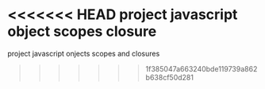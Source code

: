 <<<<<<< HEAD
project javascript object scopes closure
=======
project javascript onjects scopes and closures
>>>>>>> 1f385047a663240bde119739a862b638cf50d281
